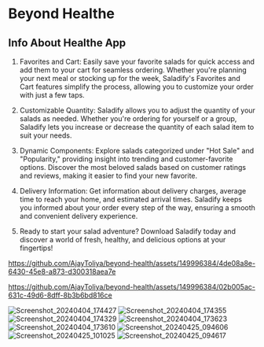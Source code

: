 # Beyond Healthe
 
## Info About Healthe App

1. Favorites and Cart: Easily save your favorite salads for quick access and add them to your cart for seamless ordering. Whether you're planning your next meal or stocking up for the week, Saladify's Favorites and Cart features simplify the process, allowing you to customize your order with just a few taps.

2. Customizable Quantity: Saladify allows you to adjust the quantity of your salads as needed. Whether you're ordering for yourself or a group, Saladify lets you increase or decrease the quantity of each salad item to suit your needs.

3. Dynamic Components: Explore salads categorized under "Hot Sale" and "Popularity," providing insight into trending and customer-favorite options. Discover the most beloved salads based on customer ratings and reviews, making it easier to find your new favorite.

4. Delivery Information: Get information about delivery charges, average time to reach your home, and estimated arrival times. Saladify keeps you informed about your order every step of the way, ensuring a smooth and convenient delivery experience.

5. Ready to start your salad adventure? Download Saladify today and discover a world of fresh, healthy, and delicious options at your fingertips!



https://github.com/AjayToliya/beyond-health/assets/149996384/4de08a8e-6430-45e8-a873-d300318aea7e


https://github.com/AjayToliya/beyond-health/assets/149996384/02b005ac-631c-49d6-8dff-8b3b6bd816ce




![Screenshot_20240404_174427](https://github.com/AjayToliya/beyond-health/assets/149996384/ed8a5566-9e36-451b-8d43-0766c58bd964)
![Screenshot_20240404_174355](https://github.com/AjayToliya/beyond-health/assets/149996384/72a3125e-fb0d-412c-8ba8-c698be761583)
![Screenshot_20240404_174329](https://github.com/AjayToliya/beyond-health/assets/149996384/14ad1473-86a5-4b74-a309-831c0df438d2)
![Screenshot_20240404_173623](https://github.com/AjayToliya/beyond-health/assets/149996384/433cc807-473b-4e7d-a0f7-7a5a7100f882)
![Screenshot_20240404_173610](https://github.com/AjayToliya/beyond-health/assets/149996384/5bd229dc-639e-4342-b0bf-737e30d3a30f)
![Screenshot_20240425_094606](https://github.com/AjayToliya/beyond-health/assets/149996384/4a40ce4b-62ab-4da0-a016-f628ab821a08)
![Screenshot_20240425_101025](https://github.com/AjayToliya/beyond-health/assets/149996384/00eab0e6-be20-4232-ad82-550153ba6369)
![Screenshot_20240425_094617](https://github.com/AjayToliya/beyond-health/assets/149996384/683bbe72-50f5-43e0-bc9a-ca4c4e972545)


